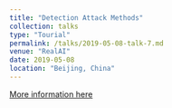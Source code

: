 ```yaml
---
title: "Detection Attack Methods"
collection: talks
type: "Tourial"
permalink: /talks/2019-05-08-talk-7.md
venue: "RealAI"
date: 2019-05-08
location: "Beijing, China"
---
```


[More information here](http://SaberArthurus.github.io/files/DetectionAttack.pdf)
